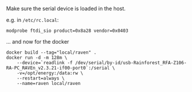Make sure the serial device is loaded in the host.

e.g. in ```/etc/rc.local```:

```
modprobe ftdi_sio product=0x8a28 vendor=0x0403
```

... and now for the docker

```
docker build --tag="local/raven" .
docker run -d -m 128m \
    --device=`readlink -f /dev/serial/by-id/usb-Rainforest_RFA-Z106-RA-PC_RAVEn_v2.3.21-if00-port0`:/serial \
    -v=/opt/energy:/data:rw \
    --restart=always \
    --name=raven local/raven
```
